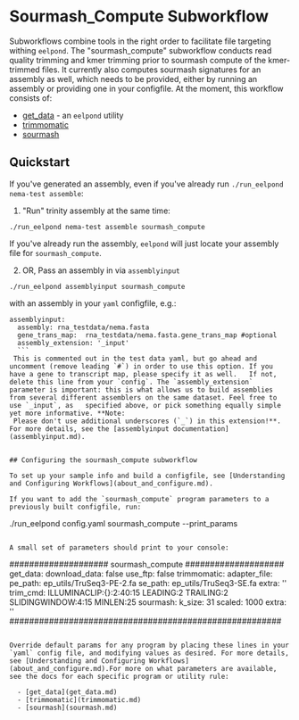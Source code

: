 
# Sourmash_Compute Subworkflow

Subworkflows combine tools in the right order to facilitate file targeting withing `eelpond`. The "sourmash_compute" subworkflow conducts read quality trimming and kmer trimming prior to sourmash compute of the kmer-trimmed files. It currently also computes sourmash signatures for an assembly as well, which needs to be provided, either by running an assembly or providing one in your configfile. At the moment, this workflow consists of:
 
  - [get_data](get_data.md) - an `eelpond` utility
  - [trimmomatic](trimmomatic.md)
  - [sourmash](sourmash.md)


## Quickstart

If you've generated an assembly, even if you've already run `./run_eelpond nema-test assemble`:

   1) "Run" trinity assembly at the same time:
   ```
   ./run_eelpond nema-test assemble sourmash_compute
   ```
   If you've already run the assembly, `eelpond` will just locate your assembly file for `sourmash_compute`.

   2) OR, Pass an assembly in via `assemblyinput`
   ```
   ./run_eelpond assemblyinput sourmash_compute
   ```
   with an assembly in your `yaml` configfile, e.g.:
   ```
   assemblyinput:
     assembly: rna_testdata/nema.fasta
     gene_trans_map:  rna_testdata/nema.fasta.gene_trans_map #optional
     assembly_extension: '_input'
     ```
    This is commented out in the test data yaml, but go ahead and uncomment (remove leading `#`) in order to use this option. If you have a gene to transcript map, please specify it as well.   If not, delete this line from your `config`. The `assembly_extension` parameter is important: this is what allows us to build assemblies from several different assemblers on the same dataset. Feel free to use `_input`, as   specified above, or pick something equally simple yet more informative. **Note:
    Please don't use additional underscores (`_`) in this extension!**. For more details, see the [assemblyinput documentation](assemblyinput.md). 


## Configuring the sourmash_compute subworkflow 

To set up your sample info and build a configfile, see [Understanding and Configuring Workflows](about_and_configure.md).

If you want to add the `sourmash_compute` program parameters to a previously built configfile, run:
```
./run_eelpond config.yaml sourmash_compute --print_params
```

A small set of parameters should print to your console:

```
 ####################  sourmash_compute  ####################
get_data:
  download_data: false
  use_ftp: false
trimmomatic:
  adapter_file:
    pe_path: ep_utils/TruSeq3-PE-2.fa
    se_path: ep_utils/TruSeq3-SE.fa
  extra: ''
  trim_cmd: ILLUMINACLIP:{}:2:40:15 LEADING:2 TRAILING:2 SLIDINGWINDOW:4:15 MINLEN:25
sourmash:
  k_size: 31
  scaled: 1000
  extra: ''  
  #######################################################
```

Override default params for any program by placing these lines in your `yaml` config file, and modifying values as desired. For more details, see [Understanding and Configuring Workflows](about_and_configure.md).For more on what parameters are available, see the docs for each specific program or utility rule:

  - [get_data](get_data.md)
  - [trimmomatic](trimmomatic.md)
  - [sourmash](sourmash.md)


